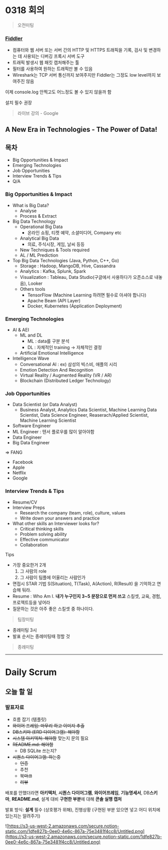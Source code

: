 # 0318 회의

> 오전미팅

### [Fiddler](https://www.telerik.com/fiddler)

- 컴퓨터와 웹 서버 또는 서버 간의 HTTP 및 HTTPS 트래픽을 기록, 검사 및 변경하는 데 사용되는 디버깅 프록시 서버 도구
- 트래픽 발생시 웹 패킷 캡처해주는 툴
- 필터를 사용하여 원하는 트래픽만 볼 수 있음
- Wireshark는 TCP 서버 통신까지 보여주지만 Fiddler는 그정도 low level까지 보여주진 않음

이제 console.log 안찍고도 어느정도 볼 수 있지 않을까 함

설치 필수 권장

> 라이브 강의 - Google

## A New Era in Technologies - The Power of Data!

## 목차

- Big Opportunities & Impact
- Emerging Technologies
- Job Opportunities
- Interview Trends & Tips
- Q/A

### Big Opportunities & Impact

- What is Big Data?
    - Analyse
    - Process & Extract
- Big Data Technology
    - Operational Big Data
        - 온라인 쇼핑, 티켓 예약, 소셜미디어, Company etc
    - Analytical Big Data
        - 의료, 주식시장, 게임, 날씨 등등
    - New Techniques & Tools required
    - AL / ML Prediction
- Top Big Data Technologies (Java, Python, C++, Go)
    - Storage : Hadoop, MangoDB, Hive, Cassandra
    - Analytics : Kafka, Splunk, Spark
    - Visualization : Tableau, Data Studio(구글에서 사용하다가 오픈소스로 내놓음), Looker
    - Others tools
        - TensorFlow (Machine Learning 하려면 필수로 아셔야 합니다)
        - Apache Beam (API Layer)
        - Docker, Kubernetes (Application Deployment)

### Emerging Technologies

- AI & AEI
    - ML and DL
        - ML : data를 구분 분석
        - DL : 자체적인 training → 자체적인 결정
    - Artificial Emotional Intelligence
- Intelligence Wave
    - Conversational AI : ex) 삼성의 빅스비, 애플의 시리
    - Emotion Detection And Recognition
    - Virtual Reality / Augmented Reality (VR / AR)
    - Blockchain (Distributed Ledger Technology)

### Job Opportunities

- Data Scientist (or Data Analyst)
    - Business Analyst, Analytics Data Scientist, Machine Learning Data Scientist, Data Science Engineer, Reaserach/Applied Scientist, Machine Learning Scientist
- Software Engineer
- ML Engineer : 텐서 플로우를 많이 알아야함
- Data Engineer
- Big Data Engineer

⇒ FANG

- Facebook
- Apple
- Netflix
- Google

### Interview Trends & Tips

- Resume/CV
- Interview Preps
    - Research the company (team, role), culture, values
    - Write down your answers and practice
- What other skills an Interviewer looks for?
    - Critical thinking skills
    - Problem solving ability
    - Effective communicator
    - Collaboration

Tips

- 가장 중요한거 2개
    1. 그 사람의 role
    2. 그 사람이 팀플에 어울리는 사람인가
- 면접시 STAR 기법 S(Situation), T(Task), A(Action), R(Result) 을 기억하고 연습해 둬라.
- Resume : Who Am I. **내가 누구인지 3~5 문장으로 먼저 쓰고** 스킬셋, 교육, 경험, 프로젝트등을 넣어라
- 질문하는 것은 아주 좋은 스킬셋 중 하나이다.

> 팀장미팅

- 종례미팅 3시
- 발표 순서는 종례미팅때 정할 것

> 종례미팅

---

# Daily Scrum

## 오늘 할 일

### 발표자료

- 흐름 잡기 (템플릿)
- ~~와이어 프레임: 마무리 하고 이미지 추출~~
- ~~DB스키마 (ERD 다이어그램): 해야함~~
- ~~시스템 아키텍처: 해야함~~ 맞는지 문의 필요
- ~~README.md: 해야함~~
    - DB SQLite 쓰는지?
- ~~시퀀스 다이어그램: 하는중~~
    - ~~인증~~
    - 추천
    - ~~북마크~~
    - ~~리뷰~~

배포를 안했더라면 **아키텍처**, **시퀀스 다이어그램**, **와이어프레임**, **기능명세서**, DB**스키마**, **README.md**, 설계 대비 **구현한 부분**에 대해 **콘솔 실행 캡처**

발표 방식: **설계** 필수 (상호평가 위해), 진행상황 (구현된 부분 있으면 넣고 어디 위치에 있는지는 알려주기) 

![https://s3-us-west-2.amazonaws.com/secure.notion-static.com/1dfe827b-0ee0-4e6c-867a-75e3481f4cc8/Untitled.png](https://s3-us-west-2.amazonaws.com/secure.notion-static.com/1dfe827b-0ee0-4e6c-867a-75e3481f4cc8/Untitled.png)